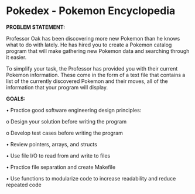 # Pokedex - Pokemon Encyclopedia

**PROBLEM STATEMENT:**

Professor Oak has been discovering more new Pokemon than he knows what to do with lately. He has
hired you to create a Pokemon catalog program that will make gathering new Pokemon data and
searching through it easier.

To simplify your task, the Professor has provided you with their current Pokemon information. These
come in the form of a text file that contains a list of the currently discovered Pokemon and their moves,
all of the information that your program will display.

**GOALS:**

• Practice good software engineering design principles:

o Design your solution before writing the program

o Develop test cases before writing the program

• Review pointers, arrays, and structs

• Use file I/O to read from and write to files

• Practice file separation and create Makefile

• Use functions to modularize code to increase readability and reduce repeated code
